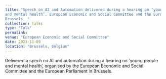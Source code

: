 ```yaml
---
title: "Speech on AI and Automation delivered during a hearing on ’young people
and mental health’. European Economic and Social Committee and the European Parliament.
Brussels. "
collection: talks
type: "Talk"
permalink: 
venue: "European Economic and Social Committee"
date: 2023-11-09
location: "Brussels, Belgium"
---
```


Delivered a spech on AI and automation during a hearing on 'young people
and mental health’, organised by the European Economic and Social Committee and the European Parliament in Brussels.
